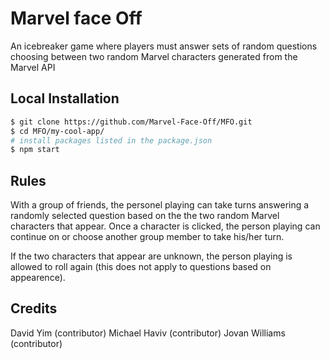 
# Marvel face Off

An icebreaker game where players must answer sets of random questions choosing between two random Marvel characters generated from the Marvel API

## Local Installation

```bash
$ git clone https://github.com/Marvel-Face-Off/MFO.git
$ cd MFO/my-cool-app/
# install packages listed in the package.json
$ npm start
```

## Rules

With a group of friends, the personel playing can take turns answering a randomly selected
question based on the the two random Marvel characters that appear. Once a character is clicked, the person playing can continue on or choose another group member to take his/her turn.

If the two characters that appear are unknown, the person playing is allowed to roll again (this does not apply to questions based on appearence).

## Credits

David Yim (contributor)
Michael Haviv (contributor)
Jovan Williams (contributor)
